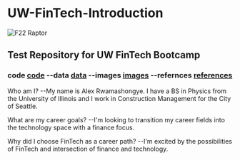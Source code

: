 # UW-FinTech-Introduction

![F22 Raptor](https://images.app.goo.gl/BGFeryhvu6k6yELh9)

## Test Repository for UW FinTech Bootcamp

### code [code](/code) --data [data](/data) --images [images](/images) --refernces [references](/references) 

Who am I? 
--My name is Alex Rwamashongye. I have a BS in Physics from the University of Illinois and I work in Construction Management for the City of Seattle.

What are my career goals? 
--I'm looking to transition my career fields into the technology space with a finance focus. 

Why did I choose FinTech as a career path? 
--I'm excited by the possibilities of FinTech and intersection of finance and technology. 
